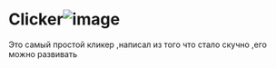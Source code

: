 # Clicker![image](https://github.com/KISEL4KO/Clicker/assets/117850602/53dfcc6f-f0f4-48bd-8eeb-39c213a998ba)
Это самый простой кликер ,написал из того что стало скучно ,его можно развивать
